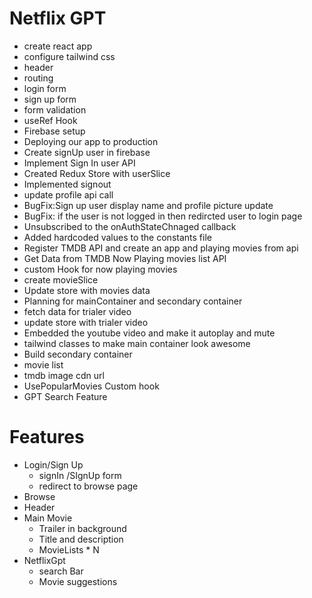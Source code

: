 # Netflix GPT
- create react app
- configure tailwind css
- header
- routing
- login form
- sign up form
- form validation
- useRef Hook
- Firebase setup
- Deploying our app to production
- Create signUp user in firebase
- Implement Sign In user API
- Created Redux Store with userSlice
- Implemented signout
- update profile api call
- BugFix:Sign up user display name and profile picture update
- BugFix: if the user is not logged in then redircted user to login page
- Unsubscribed to the onAuthStateChnaged callback
- Added hardcoded values to the constants file
- Register TMDB API and create an app and playing movies from api
- Get Data from TMDB Now Playing movies list API
- custom Hook for now playing movies
- create movieSlice
- Update store with movies data
- Planning for mainContainer and secondary container
- fetch data for trialer video
- update store with trialer video
- Embedded the youtube video and make it autoplay and mute
- tailwind classes to make main container look awesome
- Build secondary container
- movie list
- tmdb image cdn url
- UsePopularMovies Custom hook
- GPT Search Feature






# Features 
- Login/Sign Up
    - signIn /SIgnUp form
    - redirect to browse page
- Browse
 - Header
 - Main Movie
     - Trailer in background
     - Title and description
     - MovieLists * N
 - NetflixGpt
    - search Bar
    - Movie suggestions

    

